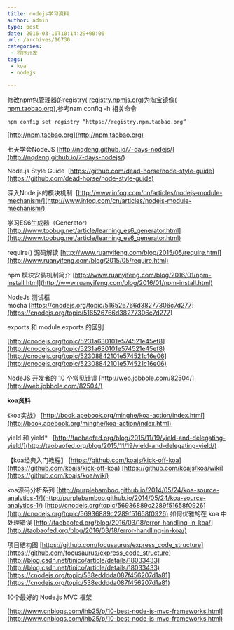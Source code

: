 ```yaml
---
title: nodejs学习资料
author: admin
type: post
date: 2016-03-10T10:14:29+00:00
url: /archives/16730
categories:
 - 程序开发
tags:
 - koa
 - nodejs

---
```

修改npm包管理器的registry( [registry.npmjs.org](http://registry.npmjs.org/))为淘宝镜像( [npm.taobao.org](http://npm.taobao.org)),参考nam config -h 相关命令

```
npm config set registry “https://registry.npm.taobao.org“
```

 [http://npm.taobao.org](http://npm.taobao.org)

七天学会NodeJS [http://nqdeng.github.io/7-days-nodejs/](http://nqdeng.github.io/7-days-nodejs/)

Node.js Style Guide  [https://github.com/dead-horse/node-style-guide](https://github.com/dead-horse/node-style-guide)

深入Node.js的模块机制  [http://www.infoq.com/cn/articles/nodejs-module-mechanism/](http://www.infoq.com/cn/articles/nodejs-module-mechanism/)

学习ES6生成器（Generator） [http://www.toobug.net/article/learning_es6_generator.html](http://www.toobug.net/article/learning_es6_generator.html)

require() 源码解读 [http://www.ruanyifeng.com/blog/2015/05/require.html](http://www.ruanyifeng.com/blog/2015/05/require.html)

npm 模块安装机制简介 [http://www.ruanyifeng.com/blog/2016/01/npm-install.html](http://www.ruanyifeng.com/blog/2016/01/npm-install.html)

NodeJs 测试框mocha [https://cnodejs.org/topic/516526766d38277306c7d277](https://cnodejs.org/topic/516526766d38277306c7d277)

exports 和 module.exports 的区别

[http://cnodejs.org/topic/5231a630101e574521e45ef8](http://cnodejs.org/topic/5231a630101e574521e45ef8) [http://cnodejs.org/topic/52308842101e574521c16e06](http://cnodejs.org/topic/52308842101e574521c16e06)

NodeJS 开发者的 10 个常见错误 [http://web.jobbole.com/82504/](http://web.jobbole.com/82504/)

**koa资料**

《koa实战》 [http://book.apebook.org/minghe/koa-action/index.html](http://book.apebook.org/minghe/koa-action/index.html)

yield 和 yield*   [http://taobaofed.org/blog/2015/11/19/yield-and-delegating-yield/](http://taobaofed.org/blog/2015/11/19/yield-and-delegating-yield/)

【koa经典入门教程】 [https://github.com/koajs/kick-off-koa](https://github.com/koajs/kick-off-koa) [https://github.com/koajs/koa/wiki](https://github.com/koajs/koa/wiki)

koa源码分析系列 [http://purplebamboo.github.io/2014/05/24/koa-source-analytics-1/](http://purplebamboo.github.io/2014/05/24/koa-source-analytics-1/) [http://cnodejs.org/topic/56936889c2289f51658f0926](http://cnodejs.org/topic/56936889c2289f51658f0926)
如何优雅的在 koa 中处理错误 [http://taobaofed.org/blog/2016/03/18/error-handling-in-koa/](http://taobaofed.org/blog/2016/03/18/error-handling-in-koa/)



项目结构图
[https://github.com/focusaurus/express_code_structure](https://github.com/focusaurus/express_code_structure) [http://blog.csdn.net/tinico/article/details/18033433](http://blog.csdn.net/tinico/article/details/18033433) [https://cnodejs.org/topic/538edddda087f456207d1a81](https://cnodejs.org/topic/538edddda087f456207d1a81)



10个最好的 Node.js MVC 框架

[http://www.cnblogs.com/lhb25/p/10-best-node-js-mvc-frameworks.html](http://www.cnblogs.com/lhb25/p/10-best-node-js-mvc-frameworks.html)